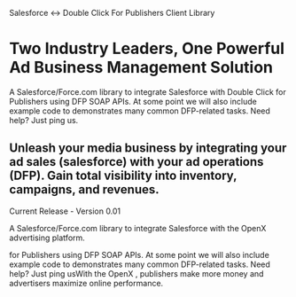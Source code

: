 Salesforce <-> Double Click For Publishers Client Library

Two Industry Leaders, One Powerful Ad Business Management Solution
==================================================

A Salesforce/Force.com library to integrate Salesforce with Double Click for Publishers using DFP SOAP APIs.  At some point we will also include example code to demonstrates many common DFP-related tasks.  Need help? Just ping us.

Unleash your media business by integrating your ad sales (salesforce) with your ad operations (DFP). Gain total visibility into inventory, campaigns, and revenues.
---
Current Release - Version 0.01

A Salesforce/Force.com library to integrate Salesforce with the OpenX advertising platform. 

for Publishers using DFP SOAP APIs. At some point we will also include example code to demonstrates many common DFP-related tasks. Need help? Just ping usWith the OpenX , publishers make more money and advertisers maximize online performance.